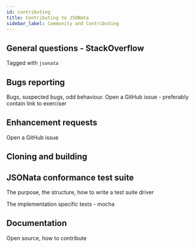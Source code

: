 ```yaml
---
id: contributing
title: Contributing to JSONata
sidebar_label: Community and Contributing
---
```


## General questions - StackOverflow

Tagged with `jsonata`

## Bugs reporting

Bugs, suspected bugs, odd behaviour.
Open a GitHub issue - preferably contain link to exerciser 

## Enhancement requests

Open a GitHub issue

## Cloning and building

## JSONata conformance test suite

The purpose, the structure, how to write a test suite driver

The implementation specific tests - mocha

## Documentation

Open source, how to contribute
